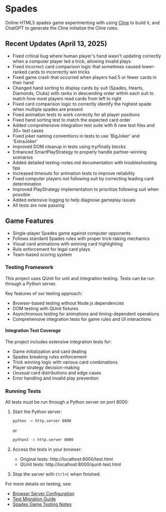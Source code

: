 # Spades
Online HTML5 spades game experimenting with using [Cline](https://cline.bot/) to build it, and ChatGPT to generate the Cline initialize the Cline rules.

## Recent Updates (April 13, 2025)
- Fixed critical bug where human player's hand wasn't updating correctly when a computer player led a trick, allowing invalid plays
- Fixed incorrect card comparison logic that sometimes caused lower-ranked cards to incorrectly win tricks
- Fixed game crash that occurred when players had 5 or fewer cards in their hand
- Changed hand sorting to display cards by suit (Spades, Hearts, Diamonds, Clubs) with ranks in descending order within each suit to match how most players read cards from left to right
- Fixed card comparison logic to correctly identify the highest spade when multiple spades are present
- Fixed animation tests to work correctly for all player positions
- Fixed hand sorting test to match the expected card order
- Added comprehensive integration test suite with 6 new test files and 30+ test cases
- Fixed joker naming conventions in tests to use 'BigJoker' and 'ExtraJoker'
- Improved DOM cleanup in tests using try/finally blocks
- Enhanced SmartPlayStrategy to properly handle partner-winning scenarios
- Added detailed testing-notes.md documentation with troubleshooting tips
- Increased timeouts for animation tests to improve reliability
- Fixed computer players not following suit by correcting leading card determination
- Improved PlayStrategy implementation to prioritize following suit when possible
- Added extensive logging to help diagnose gameplay issues
- All tests are now passing

## Game Features
- Single-player Spades game against computer opponents
- Follows standard Spades rules with proper trick-taking mechanics
- Visual card animations with winning card highlighting
- Rule enforcement for legal card plays
- Team-based scoring system

### Testing Framework
This project uses QUnit for unit and integration testing. Tests can be run through a Python server.

Key features of our testing approach:
- Browser-based testing without Node.js dependencies
- DOM testing with QUnit fixtures
- Asynchronous testing for animations and timing-dependent operations
- Comprehensive integration tests for game rules and UI interactions

#### Integration Test Coverage
The project includes extensive integration tests for:
- Game initialization and card dealing
- Spades breaking rules enforcement
- Trick winning logic with various card combinations
- Player strategy decision-making
- Unusual card distributions and edge cases
- Error handling and invalid play prevention

### Running Tests

All tests must be run through a Python server on port 8000:

1. Start the Python server:
   ```bash
   python -m http.server 8000
   ```
   or
   ```bash
   python3 -m http.server 8000
   ```

2. Access the tests in your browser:
   - Original tests: http://localhost:8000/test.html
   - QUnit tests: http://localhost:8000/qunit-test.html

3. Stop the server with `Ctrl+C` when finished.

For more details on testing, see:
- [Browser Server Configuration](docs/browserServerConfig.md)
- [Test Migration Guide](docs/test-migration-guide.md)
- [Spades Game Testing Notes](docs/testing-notes.md)
